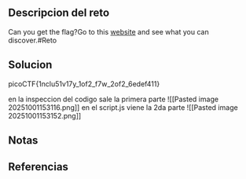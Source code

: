 
## Descripcion del reto
Can you get the flag?Go to this [website](http://saturn.picoctf.net:62507/) and see what you can discover.#Reto 
## Solucion
picoCTF{1nclu51v17y_1of2_f7w_2of2_6edef411}

en la inspeccion del codigo sale la primera parte
![[Pasted image 20251001153116.png]]
en el script.js viene la 2da parte
![[Pasted image 20251001153152.png]]
## Notas

## Referencias